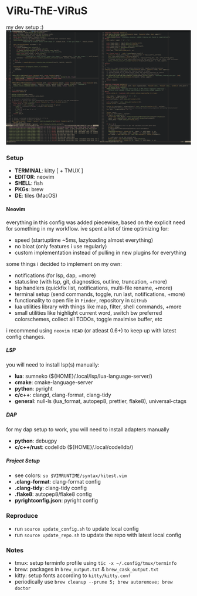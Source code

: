 # ViRu-ThE-ViRuS

my dev setup :)
![SS2.jpg](images/SS2.jpg)

### Setup

- **TERMINAL**: kitty [ + TMUX ]
- **EDITOR**: neovim
- **SHELL**: fish
- **PKGs**: brew
- **DE**: tiles (MacOS)

#### Neovim

everything in this config was added piecewise, based on the explicit need for
something in my workflow. ive spent a lot of time optimizing for:

- speed (startuptime ~5ms, lazyloading almost everything)
- no bloat (only features i use regularly)
- custom implementation instead of pulling in new plugins for everything

some things i decided to implement on my own:

- notifications (for lsp, dap, +more)
- statusline (with lsp, git, diagnostics, outline, truncation, +more)
- lsp handlers (quickfix list, notifications, multi-file rename, +more)
- terminal setup (send commands, toggle, run last, notifications, +more)
- functionality to open file in `Finder`, repository in `GitHub`
- lua utilities library with things like map, filter, shell commands, +more
- small utilities like highlight current word, switch bw preferred colorschemes,
  collect all TODOs, toggle maximise buffer, etc

i recommend using `neovim HEAD` (or atleast 0.6+) to keep up with latest config
changes.

##### LSP

you will need to install lsp(s) manually:

- **lua**: sumneko (${HOME}/.local/lsp/lua-language-server/)
- **cmake**: cmake-language-server
- **python**: pyright
- **c/c++**: clangd, clang-format, clang-tidy
- **general**: null-ls (lua_format, autopep8, prettier, flake8), universal-ctags

##### DAP

for my dap setup to work, you will need to install adapters manually

- **python**: debugpy
- **c/c++/rust**: codelldb (${HOME}/.local/codelldb/)

##### Project Setup

- see colors: `so $VIMRUNTIME/syntax/hitest.vim`
- **.clang-format**: clang-format config
- **.clang-tidy**: clang-tidy config
- **.flake8**: autopep8/flake8 config
- **pyrightconfig.json**: pyright config

### Reproduce

- run `source update_config.sh` to update local config
- run `source update_repo.sh` to update the repo with latest local config

### Notes

- tmux: setup terminfo profile using `tic -x ~/.config/tmux/terminfo`
- brew: packages in `brew_output.txt` & `brew_cask_output.txt`
- kitty: setup fonts according to `kitty/kitty.conf`
- periodically use `brew cleanup --prune 5; brew autoremove; brew doctor`
